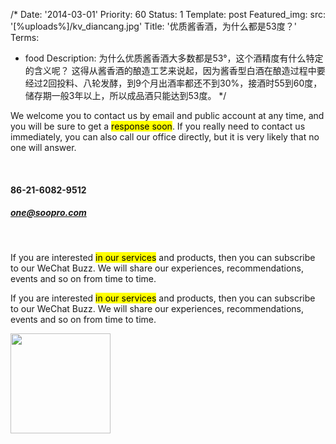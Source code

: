 /*
Date: '2014-03-01'
Priority: 60
Status: 1
Template: post
Featured_img:
  src: '[%uploads%]/kv_diancang.jpg'
Title: '优质酱香酒，为什么都是53度？'
Terms:
- food
Description: 为什么优质酱香酒大多数都是53°，这个酒精度有什么特定的含义呢？ 这得从酱香酒的酿造工艺来说起，因为酱香型白酒在酿造过程中要经过2回投料、八轮发酵，到9个月出酒率都还不到30%，接酒时55到60度，储存期一般3年以上，所以成品酒只能达到53度。
*/
<p>We welcome you to contact us by email and public account at any time, and you will be sure to get a <mark>response soon</mark>. If you really need to contact us immediately, you can also call our office directly, but it is very likely that no one will answer.</p>
<br>
<h4 class="text-secondary">86-21-6082-9512</h4>
<h5><a href="mailto:one@soopro.com">one@soopro.com</a></h5>
<br>
<p>
  If you are interested <mark>in our services</mark> and products, then you can subscribe to our WeChat Buzz. We will share our experiences, recommendations, events and so on from time to time.
</p>
<p>
  If you are interested <mark>in our services</mark> and products, then you can subscribe to our WeChat Buzz. We will share our experiences, recommendations, events and so on from time to time.
</p>
<p>
  <img width="160" height="160" src="[%uploads%]/qrcode_plus.jpg" />
</p>